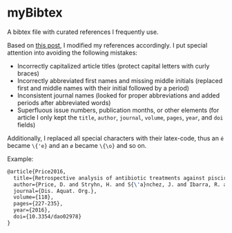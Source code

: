 # myBibtex

A bibtex file with curated references I frequently use.

Based on [this post](http://serialmentor.com/blog/2015/10/2/Bibtex), I modified my references accordingly. I put special attention into avoiding the following mistakes:

- Incorrectly capitalized article titles (protect capital letters with curly braces)
- Incorrectly abbreviated first names and missing middle initials (replaced first and middle names with their initial followed by a period)
- Inconsistent journal names (looked for proper abbreviations and added periods after abbreviated words)
- Superfluous issue numbers, publication months, or other elements (for article I only kept the `title`, `author`, `journal`, `volume`, `pages`, `year`, and `doi` fields)

Additionally, I replaced all special characters with their latex-code, thus an `é` became `\{'e}` and an `ø` became `\{\o}` and so on.

Example:

```tex
@article{Price2016,
  title={Retrospective analysis of antibiotic treatments against piscirickettsiosis in farmed Atlantic salmon Salmo salar in Chile.},
  author={Price, D. and Stryhn, H. and S{\'a}nchez, J. and Ibarra, R. and Tello, A. and {St-Hilaire,} S.},
  journal={Dis. Aquat. Org.},
  volume={118},
  pages={227-235},
  year={2016},
  doi={10.3354/dao02978}
}
```
